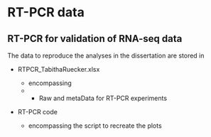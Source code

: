 # RT-PCR data
## RT-PCR for validation of RNA-seq data 

The data to reproduce the analyses in the dissertation are stored in
- RTPCR_TabithaRuecker.xlsx
  * encompassing
  * * Raw and metaData for RT-PCR experiments

- RT-PCR code
  * encompassing the script to recreate the plots

